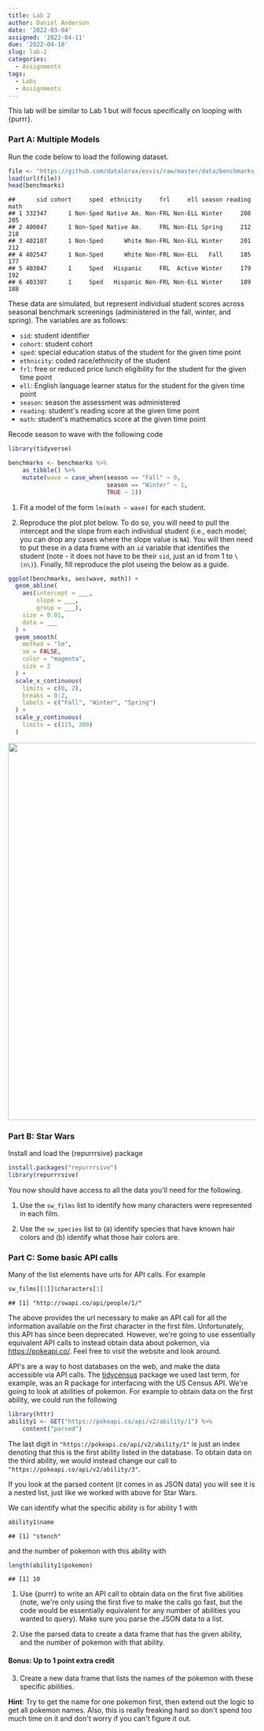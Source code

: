 ```yaml
---
title: Lab 2
author: Daniel Anderson
date: '2022-03-04'
assigned: '2022-04-11'
due: '2022-04-18'
slug: lab-2
categories:
  - Assignments
tags:
  - Labs
  - Assignments
---
```



This lab will be similar to Lab 1 but will focus specifically on looping with 
{purrr}.


### Part A: Multiple Models

Run the code below to load the following dataset.


```r
file <- "https://github.com/datalorax/esvis/raw/master/data/benchmarks.rda"
load(url(file))
head(benchmarks)
```

```
##      sid cohort     sped  ethnicity     frl     ell season reading math
## 1 332347      1 Non-Sped Native Am. Non-FRL Non-ELL Winter     208  205
## 2 400047      1 Non-Sped Native Am.     FRL Non-ELL Spring     212  218
## 3 402107      1 Non-Sped      White Non-FRL Non-ELL Winter     201  212
## 4 402547      1 Non-Sped      White Non-FRL Non-ELL   Fall     185  177
## 5 403047      1     Sped   Hispanic     FRL  Active Winter     179  192
## 6 403307      1     Sped   Hispanic Non-FRL Non-ELL Winter     189  188
```

These data are simulated, but represent individual student scores across seasonal benchmark screenings (administered in the fall, winter, and spring). The variables are as follows:

* `sid`: student identifier
* `cohort`: student cohort
* `sped`: special education status of the student for the given time point
* `ethnicity`: coded race/ethnicity of the student
* `frl`: free or reduced price lunch eligibility for the student for the given time point
* `ell`: English language learner status for the student for the given time point
* `season`: season the assessment was administered
* `reading`: student's reading score at the given time point
* `math`: student's mathematics score at the given time point

Recode season to wave with the following code


```r
library(tidyverse)

benchmarks <- benchmarks %>%
	as_tibble() %>%
	mutate(wave = case_when(season == "Fall" ~ 0,
	                        season == "Winter" ~ 1,
	                        TRUE ~ 2))
```

1. Fit a model of the form `lm(math ~ wave)` for each student. 

2. Reproduce the plot plot below. To do so, you will need to pull the intercept and the slope from each individual student (i.e., each model; you can drop any cases where the slope value is `NA`). You will then need to put these in a data frame with an `id` variable that identifies the student (note - it does not have to be their `sid`, just an id from 1 to `\(n\)`). Finally, fill reproduce the plot useing the below as a guide.


```r
ggplot(benchmarks, aes(wave, math)) +
  geom_abline(
    aes(intercept = ___, 
        slope = ___, 
        group = ___), 
    size = 0.01, 
    data = ___
  ) +
  geom_smooth(
    method = "lm",
    se = FALSE,
    color = "magenta",
    size = 2
  ) +
  scale_x_continuous(
    limits = c(0, 2),
    breaks = 0:2,
    labels = c("Fall", "Winter", "Spring")
  ) +
  scale_y_continuous(
    limits = c(115, 300)
  )
```

<img src="{{< blogdown/postref >}}index_files/figure-html/answer1-1.png" width="768" />

### Part B: Star Wars

Install and load the {repurrrsive} package


```r
install.packages("repurrrsive")
library(repurrrsive)
```

You now should have access to all the data you'll need for the following.

1. Use the `sw_films` list to identify how many characters were represented in each film.

2. Use the `sw_species` list to (a) identify species that have known hair colors and (b) identify what those hair colors are.




### Part C: Some basic API calls

Many of the list elements have urls for API calls. For example


```r
sw_films[[1]]$characters[1]
```

```
## [1] "http://swapi.co/api/people/1/"
```

The above provides the url necessary to make an API call for all the information available on the first character in the first film. Unfortunately, this API has since been deprecated. However, we're going to use essentially equivalent API calls to instead obtain data about pokemon, via https://pokeapi.co/. Feel free to visit the website and look around.

API's are a way to host databases on the web, and make the data accessible via API calls. The [tidycensus](https://walker-data.com/tidycensus/) package we used last term, for example, was an R package for interfacing with the US Census API. We're going to look at abilities of pokemon. For example to obtain data on the first ability, we could run the following


```r
library(httr)
ability1 <- GET("https://pokeapi.co/api/v2/ability/1") %>%
	content("parsed") 
```

The last digit in `"https://pokeapi.co/api/v2/ability/1"` is just an index denoting that this is the first ability listed in the database. To obtain data on the third ability, we would instead change our call to `"https://pokeapi.co/api/v2/ability/3"`. 

If you look at the parsed content (it comes in as JSON data) you will see it is a nested list, just like we worked with above for Star Wars. 

We can identify what the specific ability is for ability 1 with


```r
ability1$name
```

```
## [1] "stench"
```

and the number of pokemon with this ability with


```r
length(ability1$pokemon)
```

```
## [1] 10
```

1. Use {purrr} to write an API call to obtain data on the first five abilities (note, we're only using the first five to make the calls go fast, but the code would be essentially equivalent for any number of abilities you wanted to query). Make sure you parse the JSON data to a list.



2. Use the parsed data to create a data frame that has the given ability, and the number of pokemon with that ability. 



#### Bonus: Up to 1 point extra credit

3. Create a new data frame that lists the names of the pokemon with these specific abilities. 

**Hint**: Try to get the name for one pokemon first, then extend out the logic to get all pokemon names. Also, this is really freaking hard so don't spend too much time on it and don't worry if you can't figure it out. 



